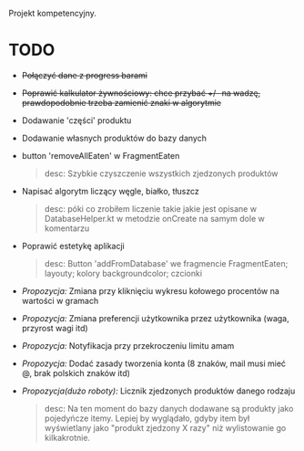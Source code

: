 Projekt kompetencyjny. 

# TODO
  - ~~Połączyć dane z progress barami~~
  - ~~Poprawić kalkulator żywnościowy: chce przybać +/- na wadzę, prawdopodobnie trzeba zamienić znaki w algorytmie~~
  - Dodawanie 'części' produktu
  - Dodawanie własnych produktów do bazy danych
  - button 'removeAllEaten' w FragmentEaten
    >desc: Szybkie czyszczenie wszystkich zjedzonych produktów
  - Napisać algorytm liczący węgle, białko, tłuszcz
    >desc: póki co zrobiłem liczenie takie jakie jest opisane w DatabaseHelper.kt w metodzie onCreate na samym dole w komentarzu
  - Poprawić estetykę aplikacji
    >desc: Button 'addFromDatabase' we fragmencie FragmentEaten; layouty; kolory backgroundcolor; czcionki
  
  - _Propozycja:_ Zmiana przy kliknięciu wykresu kołowego procentów na wartości w gramach
  - _Propozycja:_ Zmiana preferencji użytkownika przez użytkownika (waga, przyrost wagi itd)
  - _Propozycja:_ Notyfikacja przy przekroczeniu limitu amam
  - _Propozycja:_ Dodać zasady tworzenia konta (8 znaków, mail musi mieć @, brak polskich znaków itd)
  - _Propozycja(dużo roboty):_ Licznik zjedzonych produktów danego rodzaju
    >desc: Na ten moment do bazy danych dodawane są produkty jako pojedyńcze itemy. Lepiej by wyglądało, gdyby item był wyświetlany jako "produkt zjedzony X razy" niż wylistowanie go kilkakrotnie.
